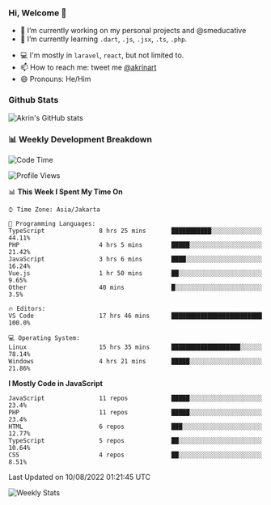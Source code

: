 ### Hi, Welcome 👋

<!--
**akrindev/akrindev** is a ✨ _special_ ✨ repository because its `README.md` (this file) appears on your GitHub profile.

Here are some ideas to get you started:
-->


- 🔭 I’m currently working on my personal projects and @smeducative
- 🌱 I’m currently learning `.dart`, `.js`, `.jsx`, `.ts`, `.php`.
<!-- - 👯 I’m looking to collaborate on -->
<!-- - 🤔 I’m looking for help with ... -->
- 💻 I'm mostly in `laravel`, `react`, but not limited to.
- 📫 How to reach me: tweet me [@akrinart](https://twitter.com/Akrinart)
- 😄 Pronouns: He/Him


### Github Stats
![Akrin's GitHub stats](https://github-readme-stats.vercel.app/api?username=akrindev&show_icons=true&theme=react&count_private=true)

### 📊 Weekly Development Breakdown

<!--START_SECTION:waka-->
![Code Time](http://img.shields.io/badge/Code%20Time-0%20secs-blue)

![Profile Views](http://img.shields.io/badge/Profile%20Views-0-blue)

📊 **This Week I Spent My Time On** 

```text
⌚︎ Time Zone: Asia/Jakarta

💬 Programming Languages: 
TypeScript               8 hrs 25 mins       ███████████░░░░░░░░░░░░░░   44.11% 
PHP                      4 hrs 5 mins        █████░░░░░░░░░░░░░░░░░░░░   21.42% 
JavaScript               3 hrs 6 mins        ████░░░░░░░░░░░░░░░░░░░░░   16.24% 
Vue.js                   1 hr 50 mins        ██░░░░░░░░░░░░░░░░░░░░░░░   9.65% 
Other                    40 mins             █░░░░░░░░░░░░░░░░░░░░░░░░   3.5%

🔥 Editors: 
VS Code                  17 hrs 46 mins      █████████████████████████   100.0%

💻 Operating System: 
Linux                    15 hrs 35 mins      ███████████████████░░░░░░   78.14% 
Windows                  4 hrs 21 mins       █████░░░░░░░░░░░░░░░░░░░░   21.86%

```

**I Mostly Code in JavaScript** 

```text
JavaScript               11 repos            █████░░░░░░░░░░░░░░░░░░░░   23.4% 
PHP                      11 repos            █████░░░░░░░░░░░░░░░░░░░░   23.4% 
HTML                     6 repos             ███░░░░░░░░░░░░░░░░░░░░░░   12.77% 
TypeScript               5 repos             ██░░░░░░░░░░░░░░░░░░░░░░░   10.64% 
CSS                      4 repos             ██░░░░░░░░░░░░░░░░░░░░░░░   8.51%

```



 Last Updated on 10/08/2022 01:21:45 UTC
<!--END_SECTION:waka-->

![Weekly Stats](https://github-readme-stats.vercel.app/api/wakatime?username=akrindev&theme=github_dark&layout=compact)
